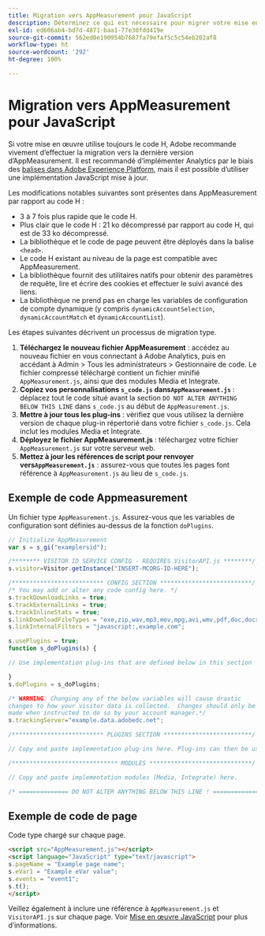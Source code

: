 ```yaml
---
title: Migration vers AppMeasurement pour JavaScript
description: Déterminez ce qui est nécessaire pour migrer votre mise en œuvre hors du code H.
exl-id: ed606ab4-bd7d-4871-baa1-77e30fdd419e
source-git-commit: 562ed0e190954b7687fa79efaf5c5c54eb202af8
workflow-type: ht
source-wordcount: '292'
ht-degree: 100%

---
```


# Migration vers AppMeasurement pour JavaScript

Si votre mise en œuvre utilise toujours le code H, Adobe recommande vivement d’effectuer la migration vers la dernière version d’AppMeasurement. Il est recommandé d’implémenter Analytics par le biais des [balises dans Adobe Experience Platform](../launch/overview.md), mais il est possible d’utiliser une implémentation JavaScript mise à jour.

Les modifications notables suivantes sont présentes dans AppMeasurement par rapport au code H :

* 3 à 7 fois plus rapide que le code H.
* Plus clair que le code H : 21 ko décompressé par rapport au code H, qui est de 33 ko décompressé.
* La bibliothèque et le code de page peuvent être déployés dans la balise `<head>`.
* Le code H existant au niveau de la page est compatible avec AppMeasurement.
* La bibliothèque fournit des utilitaires natifs pour obtenir des paramètres de requête, lire et écrire des cookies et effectuer le suivi avancé des liens.
* La bibliothèque ne prend pas en charge les variables de configuration de compte dynamique (y compris `dynamicAccountSelection`, `dynamicAccountMatch` et `dynamicAccountList`).

Les étapes suivantes décrivent un processus de migration type.

1. **Téléchargez le nouveau fichier AppMeasurement** : accédez au nouveau fichier en vous connectant à Adobe Analytics, puis en accédant à Admin > Tous les administrateurs > Gestionnaire de code. Le fichier compressé téléchargé contient un fichier minifié `AppMeasurement.js`, ainsi que des modules Media et Integrate.
1. **Copiez vos personnalisations `s_code.js` dans`AppMeasurement.js`** : déplacez tout le code situé avant la section `DO NOT ALTER ANYTHING BELOW THIS LINE` dans `s_code.js` au début de `AppMeasurement.js`.
1. **Mettre à jour tous les plug-ins** : vérifiez que vous utilisez la dernière version de chaque plug-in répertorié dans votre fichier `s_code.js`. Cela inclut les modules Media et Integrate.
1. **Déployez le fichier AppMeasurement.js** : téléchargez votre fichier `AppMeasurement.js` sur votre serveur web.
1. **Mettez à jour les références de script pour renvoyer vers`AppMeasurement.js`** : assurez-vous que toutes les pages font référence à `AppMeasurement.js` au lieu de `s_code.js`.

## Exemple de code Appmeasurement

Un fichier type `AppMeasurement.js`. Assurez-vous que les variables de configuration sont définies au-dessus de la fonction `doPlugins`.

```js
// Initialize AppMeasurement
var s = s_gi("examplersid");

/******** VISITOR ID SERVICE CONFIG - REQUIRES VisitorAPI.js ********/;
s.visitor=Visitor.getInstance("INSERT-MCORG-ID-HERE");

/************************** CONFIG SECTION **************************/;
/* You may add or alter any code config here. */
s.trackDownloadLinks = true;
s.trackExternalLinks = true;
s.trackInlineStats = true;
s.linkDownloadFileTypes = "exe,zip,wav,mp3,mov,mpg,avi,wmv,pdf,doc,docx,xls,xlsx,ppt,pptx";
s.linkInternalFilters = "javascript:,example.com";

s.usePlugins = true;
function s_doPlugins(s) {

// Use implementation plug-ins that are defined below in this section

}
s.doPlugins = s_doPlugins;

/* WARNING: Changing any of the below variables will cause drastic
changes to how your visitor data is collected.  Changes should only be
made when instructed to do so by your account manager.*/
s.trackingServer="example.data.adobedc.net";

/************************** PLUGINS SECTION *************************/

// Copy and paste implementation plug-ins here. Plug-ins can then be used in the s_doPlugins(s) function above

/****************************** MODULES *****************************/

// Copy and paste implementation modules (Media, Integrate) here.

/* ============== DO NOT ALTER ANYTHING BELOW THIS LINE ! ===============  */
```

## Exemple de code de page

Code type chargé sur chaque page.

```html
<script src="AppMeasurement.js"></script>
<script language="JavaScript" type="text/javascript">
s.pageName = "Example page name";
s.eVar1 = "Example eVar value";
s.events = "event1";
s.t();
</script>
```

Veillez également à inclure une référence à `AppMeasurement.js` et `VisitorAPI.js` sur chaque page. Voir [Mise en œuvre JavaScript](/help/implement/js/overview.md) pour plus d’informations.
